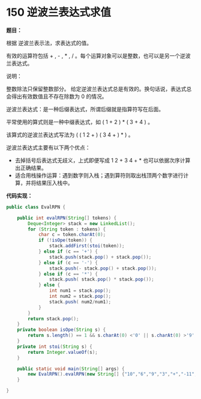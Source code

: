 # 150 逆波兰表达式求值

**题目：**

根据 逆波兰表示法，求表达式的值。

有效的运算符包括 + , - , * , / 。每个运算对象可以是整数，也可以是另一个逆波兰表达式。

说明：

整数除法只保留整数部分。 给定逆波兰表达式总是有效的。换句话说，表达式总会得出有效数值且不存在除数为 0 的情况。



逆波兰表达式：是一种后缀表达式，所谓后缀就是指算符写在后面。

平常使用的算式则是一种中缀表达式，如 ( 1 + 2 ) * ( 3 + 4 ) 。

该算式的逆波兰表达式写法为 ( ( 1 2 + ) ( 3 4 + ) * ) 。

逆波兰表达式主要有以下两个优点：

- 去掉括号后表达式无歧义，上式即便写成 1 2 + 3 4 + * 也可以依据次序计算出正确结果。
- 适合用栈操作运算：遇到数字则入栈；遇到算符则取出栈顶两个数字进行计算，并将结果压入栈中。



**代码实现：**

```java
public class EvalRPN {

    public int evalRPN(String[] tokens) {
        Deque<Integer> stack = new LinkedList();
        for (String token : tokens) {
            char c = token.charAt(0);
            if (!isOpe(token)) {
                stack.addFirst(stoi(token));
            } else if (c == '+') {
                stack.push(stack.pop() + stack.pop());
            } else if (c == '-') {
                stack.push(- stack.pop() + stack.pop());
            } else if (c == '*') {
                stack.push( stack.pop() * stack.pop());
            } else {
                int num1 = stack.pop();
                int num2 = stack.pop();
                stack.push( num2/num1);
            }
        }
        return stack.pop();
    }
    private boolean isOpe(String s) {
        return s.length() == 1 && s.charAt(0) <'0' || s.charAt(0) >'9';
    }
    private int stoi(String s) {
        return Integer.valueOf(s);
    }

    public static void main(String[] args) {
        new EvalRPN().evalRPN(new String[] {"10","6","9","3","+","-11","*","/","*","17","+","5","+"});
    }

}
```

